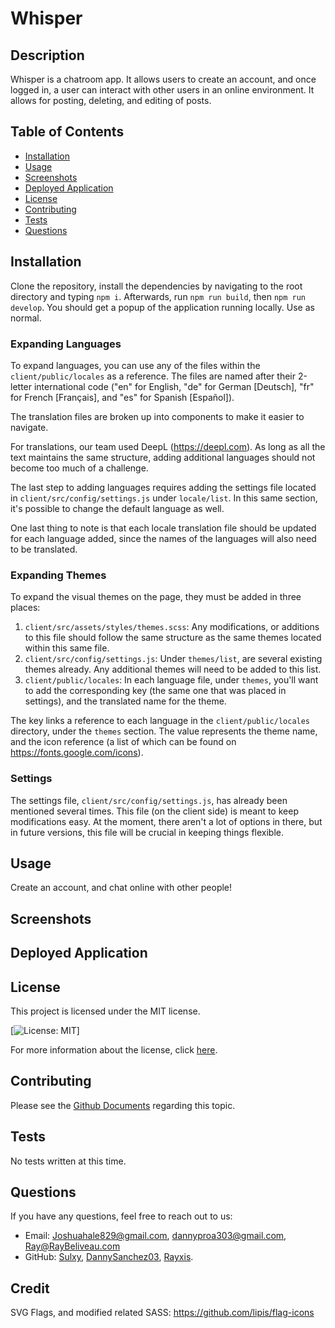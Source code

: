 # Whisper

## Description
Whisper is a chatroom app. It allows users to create an account, and once logged in, a user can interact with other users in an online environment. It allows for posting, deleting, and editing of posts. 

## Table of Contents
- [Installation](#installation)
- [Usage](#usage)
- [Screenshots](#screenshots)
- [Deployed Application](#deployed-application)
- [License](#license)
- [Contributing](#contributing)
- [Tests](#tests)
- [Questions](#questions)

## Installation
Clone the repository, install the dependencies by navigating to the root directory and typing `npm i`. Afterwards, run `npm run build`, then `npm run develop`. You should get a popup of the application running locally. Use as normal.

### Expanding Languages
To expand languages, you can use any of the files within the `client/public/locales` as a reference. The files are named after their 2-letter international code ("en" for English, "de" for German [Deutsch], "fr" for French [Français], and "es" for Spanish [Español]).

The translation files are broken up into components to make it easier to navigate.

For translations, our team used DeepL (https://deepl.com). As long as all the text maintains the same structure, adding additional languages should not become too much of a challenge.

The last step to adding languages requires adding the settings file located in `client/src/config/settings.js` under `locale/list`. In this same section, it's possible to change the default language as well.

One last thing to note is that each locale translation file should be updated for each language added, since the names of the languages will also need to be translated.

### Expanding Themes

To expand the visual themes on the page, they must be added in three places:
1. `client/src/assets/styles/themes.scss`: Any modifications, or additions to this file should follow the same structure as the same themes located within this same file.
2. `client/src/config/settings.js`: Under `themes/list`, are several existing themes already. Any additional themes will need to be added to this list.
3. `client/public/locales`: In each language file, under `themes`, you'll want to add the corresponding key (the same one that was placed in settings), and the translated name for the theme.
 
The key links a reference to each language in the `client/public/locales` directory, under the `themes` section. The value represents the theme name, and the icon reference (a list of which can be found on https://fonts.google.com/icons).

### Settings
The settings file, `client/src/config/settings.js`, has already been mentioned several times. This file (on the client side) is meant to keep modifications easy. At the moment, there aren't a lot of options in there, but in future versions, this file will be crucial in keeping things flexible.

## Usage
Create an account, and chat online with other people! 

## Screenshots

## Deployed Application

## License
This project is licensed under the MIT license.

[![License: MIT](https://img.shields.io/badge/License-MIT-yellow.svg)]

For more information about the license, click [here](https://opensource.org/licenses/MIT).

## Contributing
Please see the [Github Documents](https://docs.github.com/en/get-started/exploring-projects-on-github/contributing-to-a-project) regarding this topic.

## Tests
No tests written at this time.

## Questions
If you have any questions, feel free to reach out to us:
- Email: Joshuahale829@gmail.com, dannyproa303@gmail.com, Ray@RayBeliveau.com
- GitHub: [Sulxy](https://github.com/Sulxy), [DannySanchez03](https://github.com/DannySanchez03), [Rayxis](https://github.com/rayxis). 

## Credit
SVG Flags, and modified related SASS: https://github.com/lipis/flag-icons
